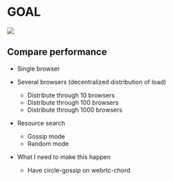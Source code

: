 # GOAL

[![](https://cldup.com/pgZbzoshyV-3000x3000.png)](http://www.gsd.inesc-id.pt/)

## Compare performance

- Single browser
- Several browsers (decentralized distribution of load)
  - Distribute through 10 browsers
  - Distribute through 100 browsers
  - Distribute through 1000 browsers

- Resource search
  - Gossip mode 
  - Random mode

- What I need to make this happen
  - Have circle-gossip on webrtc-chord

